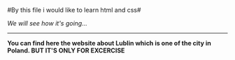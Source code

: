 #By this file i would like to learn html and css#

*We will see how it's going...*

------------------------

**You can find here the website about Lublin which is one of the city in Poland. BUT IT'S ONLY FOR EXCERCISE**
